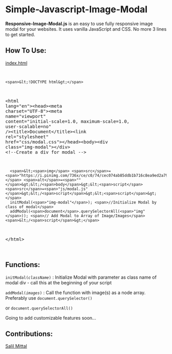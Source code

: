 # Simple-Javascript-Image-Modal
<strong>Responsive-Image-Modal.js</strong> is an easy to use fully responsive image modal for your websites. It uses vanilla JavaScript and CSS. No more 3 lines to get started.</p>
<p></p>
<h2>How To Use:</h2>
<p><u>index.html</u></p>
<pre>
	
	<span>&lt;!DOCTYPE html&gt;</span>
<span>&lt;<span>html</span> <span>lang</span>=<span>"en"</span>&gt;&lt;<span>head</span>&gt;&lt;<span>meta</span> <span>charset</span>=<span>"UTF-8"</span>&gt;&lt;<span>meta</span> <span>name</span>=<span>"viewport"</span> <span>content</span>=<span>"initial-scale=1.0, maximum-scale=1.0, user-scalable=no"</span> /&gt;&lt;<span>title</span>&gt;</span>Document<span>&lt;/<span>title</span>&gt;&lt;<span>link</span> <span>rel</span>=<span>"stylesheet"</span> <span>href</span>=<span>"css/modal.css"</span>&gt;&lt;/<span>head</span>&gt;&lt;<span>body</span>&gt;&lt;<span>div</span> <span>class</span>=<span>"img-modal"</span>&gt;&lt;/<span>div</span>&gt;</span> <span>&lt;!--Create a div for modal --&gt;</span>

      <span>&lt;<span>img</span> <span>src</span>=<span>"https://i.pinimg.com/736x/ce/c0/74/cec074ab85ddb1b716c8ea9ed2a79d4f.jpg"</span> <span>alt</span>=<span>""</span>&gt;&lt;/<span>body</span>&gt;&lt;<span>script</span> <span>src</span>=<span>"js/modal.js"</span>&gt;&lt;/<span>script</span>&gt;&lt;<span>script</span>&gt;</span>
      initModal(<span>"img-modal"</span>); <span>//Initialize Modal by class of modal</span>
      addModal(<span>document</span>.querySelectorAll(<span>"img"</span>)); <span>// Add Modal to Array of Image/Images</span><span>&lt;/<span>script</span>&gt;</span>
<span>&lt;/<span>html</span>&gt;</span>

</pre>
<p></p>
<h2>Functions:</h2>
<p><code>initModal(<em>className</em>)</code> : Initialize Modal with parameter as class name of modal div - call this at the beginning of your script</p>
<p><code>addModal(<em>images</em>)</code> : Call the function with image(s) as a node array. Preferably use <code>document.querySelector()</code></p>
<p>or <code>document.querySelectorAll()</code></p>
<p></p>
<p>Going to add customizable features soon...</p>
<p></p>
<h2>Contributions:</h2>
<p></p>
<p><a href="https://github.com/SalilMittal">Salil Mittal</a></p>
